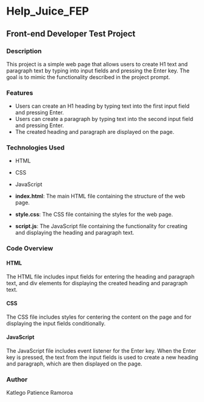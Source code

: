 # Help_Juice_FEP

## Front-end Developer Test Project

### Description
This project is a simple web page that allows users to create H1 text and paragraph text by typing into input fields and pressing the Enter key. The goal is to mimic the functionality described in the project prompt.

### Features
- Users can create an H1 heading by typing text into the first input field and pressing Enter.
- Users can create a paragraph by typing text into the second input field and pressing Enter.
- The created heading and paragraph are displayed on the page.

### Technologies Used
- HTML
- CSS
- JavaScript

  
- **index.html**: The main HTML file containing the structure of the web page.
- **style.css**: The CSS file containing the styles for the web page.
- **script.js**: The JavaScript file containing the functionality for creating and displaying the heading and paragraph text.

### Code Overview
#### HTML
The HTML file includes input fields for entering the heading and paragraph text, and div elements for displaying the created heading and paragraph text.

#### CSS
The CSS file includes styles for centering the content on the page and for displaying the input fields conditionally.

#### JavaScript
The JavaScript file includes event listener for the Enter key. When the Enter key is pressed, the text from the input fields is used to create a new heading and paragraph, which are then displayed on the page.

### Author
Katlego Patience Ramoroa
